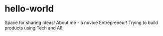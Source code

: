 # hello-world
Space for sharing Ideas!
About me - a novice Entrepreneur! Trying to build products using Tech and AI!
